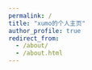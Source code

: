 ```yaml
---
permalink: /
title: "xumo的个人主页"
author_profile: true
redirect_from: 
  - /about/
  - /about.html
---
```

